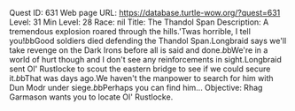 Quest ID: 631
Web page URL: https://database.turtle-wow.org/?quest=631
Level: 31
Min Level: 28
Race: nil
Title: The Thandol Span
Description: A tremendous explosion roared through the hills.'Twas horrible, I tell you!$b$bGood soldiers died defending the Thandol Span.Longbraid says we'll take revenge on the Dark Irons before all is said and done.$b$bWe're in a world of hurt though and I don't see any reinforcements in sight.Longbraid sent Ol' Rustlocke to scout the eastern bridge to see if we could secure it.$b$bThat was days ago.We haven't the manpower to search for him with Dun Modr under siege.$b$bPerhaps you can find him...
Objective: Rhag Garmason wants you to locate Ol' Rustlocke.

